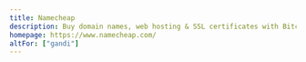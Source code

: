 ```yaml
---
title: Namecheap
description: Buy domain names, web hosting & SSL certificates with Bitcoin.
homepage: https://www.namecheap.com/
altFor: ["gandi"]
---
```

